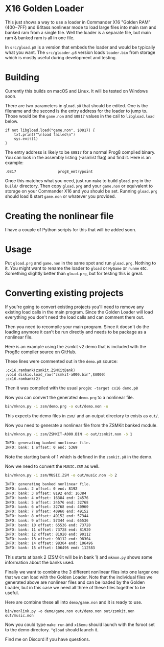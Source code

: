 # X16 Golden Loader

This just shows a way to use a loader in Commander X16 "Golden RAM" ($400-$7FF)
and 64tass nonlinear mode to load large files into main ram and banked ram from
a single file.  Well the loader is a separate file, but main ram & banked ram
is all in one file.

In `src/gload.p8` is a version that embeds the loader and would be typically
what you want.  The `src/gloader.p8` version loads `loader.bin` from storage
which is mostly useful during development and testing.

# Building

Currently this builds on macOS and Linux. It will be tested on Windows soon.

There are two parameters in `gload.p8` that should be edited.  One is the filename
and the second is the entry address for the loader to jump to. Those would be the
`game.non` and `$0817` values in the call to `libgload.load` below.

```prog8
if not libgload.load("game.non", $0817) {
    txt.print("\nload failed\n")
    sys.exit(1)
}
```

The entry address is likely to be `$0817` for a normal Prog8 compiled binary. You
can look in the assembly listing (-asmlist flag) and find it.
Here is an example:

```
.0817                   prog8_entrypoint
```

Once this matches what you need, just run `make` to build `gload.prg` in the `build/`
directory.  Then copy `gload.prg` and your `game.non` or equivalent to storage on
your Commander X16 and you should be set.  Running `gload.prg` should load & start
`game.non` or whatever you provided.

# Creating the nonlinear file

I have a couple of Python scripts for this that will be added soon.


# Usage

Put `gload.prg` and `game.non` in the same spot and run `gload.prg`.  Nothing to it.
You might want to rename the loader to `gload` or `MyGame` or `runme` etc.  Something
slightly better than `gload.prg`, but for testing this is great.


# Converting existing projects

If you're going to convert existing projects you'll need to remove any existing
load calls in the main program.  Since the Golden Loader will load everything you 
don't need the load calls and can comment them out.

Then you need to recompile your main program.  Since it doesn't do the loading anymore
it can't be run directly and needs to be package as a nonlinear file.

Here is an example using the zsmkit v2 demo that is included with the Prog8c compiler
source on GitHub.

These lines were commented out in the `demo.p8` source:
```prog8
;cx16.rambank(zsmkit.ZSMKitBank)
;void diskio.load_raw("zsmkit-a000.bin",$A000)
;cx16.rambank(2)
```

Then it was compiled with the usual `prog8c -target cx16 demo.p8`

Now you can convert the generated `demo.prg` to a nonlinear file.

```bash
bin/mknon.py -i zsm/demo.prg -o out/demo.non -u
```

This expects the demo files in `zsm/` and an output directory to exists as `out/`.

Now you need to generate a nonlinear file from the ZSMKit banked module.

```bash
bin/mknon.py -i zsm/ZSMKIT-A000.BIN -o out/zsmkit.non -b 1

INFO: generating banked nonlinear file.
INFO: bank: 1 offset: 0 end: 5369
```

Note the starting bank of 1 which is defined in the `zsmkit.p8` in the demo.

Now we need to convert the `MUSIC.ZSM` as well.

```bash
bin/mknon.py -i zsm/MUSIC.ZSM -o out/music.non -b 2

INFO: generating banked nonlinear file.
INFO: bank: 2 offset: 0 end: 8192
INFO: bank: 3 offset: 8192 end: 16384
INFO: bank: 4 offset: 16384 end: 24576
INFO: bank: 5 offset: 24576 end: 32768
INFO: bank: 6 offset: 32768 end: 40960
INFO: bank: 7 offset: 40960 end: 49152
INFO: bank: 8 offset: 49152 end: 57344
INFO: bank: 9 offset: 57344 end: 65536
INFO: bank: 10 offset: 65536 end: 73728
INFO: bank: 11 offset: 73728 end: 81920
INFO: bank: 12 offset: 81920 end: 90112
INFO: bank: 13 offset: 90112 end: 98304
INFO: bank: 14 offset: 98304 end: 106496
INFO: bank: 15 offset: 106496 end: 112583
```

This starts at bank 2 (ZSMKit will be in bank 1) and `mknon.py` shows
some information about the banks used.

Finally we want to combine the 3 different nonlinear files into one larger one
that we can load with the Golden Loader.  Note that the individual files we
generated above are nonlinear files and can be loaded by the Golden Loader, but
in this case we need all three of these files together to be useful.

Here are combine these all into `demo/game.non` and it is ready to use.

```prog8
bin/nonlink.py -o demo/game.non out/demo.non out/zsmkit.non out/music.non
```

Now you could type `make run` and `x16emu` should launch with the fsroot set to
the demo directory.  `^gload` should launch it.

Find me on Discord if you have questions.
